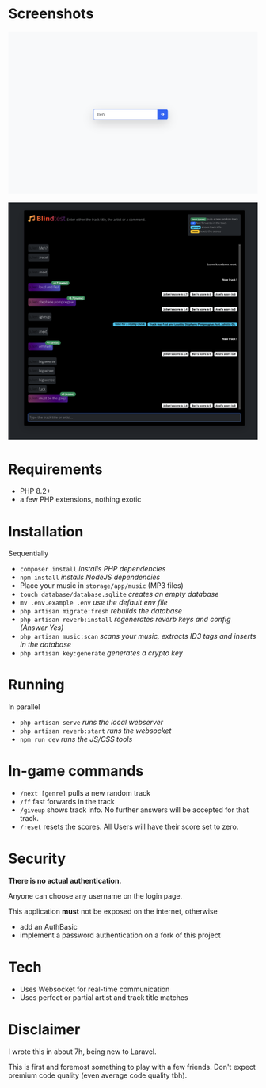 # Screenshots

![Login Page](blindtest_login.png)

![Chatroom](blindtest_chatroom.png)

# Requirements 

* PHP 8.2+
* a few PHP extensions, nothing exotic

# Installation

Sequentially 
* `composer install` _installs PHP dependencies_
* `npm install` _installs NodeJS dependencies_
* Place your music in `storage/app/music` (MP3 files)
* `touch database/database.sqlite` _creates an empty database_
* `mv .env.example .env` _use the default env file_
* `php artisan migrate:fresh` _rebuilds the database_
* `php artisan reverb:install` _regenerates reverb keys and config (Answer Yes)_ 
* `php artisan music:scan` _scans your music, extracts ID3 tags and inserts in the database_
* `php artisan key:generate` _generates a crypto key_

# Running

In parallel 
* `php artisan serve` _runs the local webserver_
* `php artisan reverb:start` _runs the websocket_
* `npm run dev` _runs the JS/CSS tools_

# In-game commands 

* `/next [genre]` pulls a new random track
* `/ff` fast forwards in the track
* `/giveup` shows track info. No further answers will be accepted for that track.
* `/reset` resets the scores. All Users will have their score set to zero.

# Security 

**There is no actual authentication.** 

Anyone can choose any username on the login page.

This application **must** not be exposed on the internet, otherwise 
* add an AuthBasic
* implement a password authentication on a fork of this project

# Tech

* Uses Websocket for real-time communication
* Uses perfect or partial artist and track title matches

# Disclaimer

I wrote this in about 7h, being new to Laravel. 

This is first and foremost something to play with a few friends. Don't expect premium code quality (even average code quality tbh).